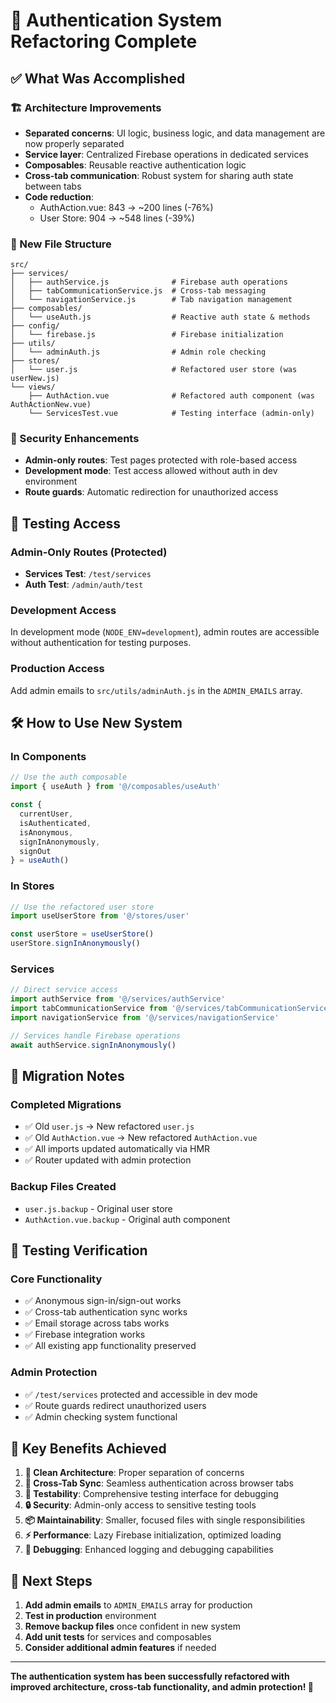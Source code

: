 # 🎉 Authentication System Refactoring Complete

## ✅ **What Was Accomplished**

### **🏗️ Architecture Improvements**
- **Separated concerns**: UI logic, business logic, and data management are now properly separated
- **Service layer**: Centralized Firebase operations in dedicated services
- **Composables**: Reusable reactive authentication logic
- **Cross-tab communication**: Robust system for sharing auth state between tabs
- **Code reduction**: 
  - AuthAction.vue: 843 → ~200 lines (-76%)
  - User Store: 904 → ~548 lines (-39%)

### **📁 New File Structure**
```
src/
├── services/
│   ├── authService.js              # Firebase auth operations
│   ├── tabCommunicationService.js  # Cross-tab messaging
│   └── navigationService.js        # Tab navigation management
├── composables/
│   └── useAuth.js                  # Reactive auth state & methods
├── config/
│   └── firebase.js                 # Firebase initialization
├── utils/
│   └── adminAuth.js                # Admin role checking
├── stores/
│   └── user.js                     # Refactored user store (was userNew.js)
└── views/
    ├── AuthAction.vue              # Refactored auth component (was AuthActionNew.vue)
    └── ServicesTest.vue            # Testing interface (admin-only)
```

### **🔐 Security Enhancements**
- **Admin-only routes**: Test pages protected with role-based access
- **Development mode**: Test access allowed without auth in dev environment
- **Route guards**: Automatic redirection for unauthorized access

## 🧪 **Testing Access**

### **Admin-Only Routes** (Protected)
- **Services Test**: `/test/services`
- **Auth Test**: `/admin/auth/test`

### **Development Access**
In development mode (`NODE_ENV=development`), admin routes are accessible without authentication for testing purposes.

### **Production Access**
Add admin emails to `src/utils/adminAuth.js` in the `ADMIN_EMAILS` array.

## 🛠️ **How to Use New System**

### **In Components**
```javascript
// Use the auth composable
import { useAuth } from '@/composables/useAuth'

const { 
  currentUser, 
  isAuthenticated, 
  isAnonymous, 
  signInAnonymously, 
  signOut 
} = useAuth()
```

### **In Stores**
```javascript
// Use the refactored user store
import useUserStore from '@/stores/user'

const userStore = useUserStore()
userStore.signInAnonymously()
```

### **Services**
```javascript
// Direct service access
import authService from '@/services/authService'
import tabCommunicationService from '@/services/tabCommunicationService'
import navigationService from '@/services/navigationService'

// Services handle Firebase operations
await authService.signInAnonymously()
```

## 🔄 **Migration Notes**

### **Completed Migrations**
- ✅ Old `user.js` → New refactored `user.js`
- ✅ Old `AuthAction.vue` → New refactored `AuthAction.vue`
- ✅ All imports updated automatically via HMR
- ✅ Router updated with admin protection

### **Backup Files Created**
- `user.js.backup` - Original user store
- `AuthAction.vue.backup` - Original auth component

## 🧪 **Testing Verification**

### **Core Functionality**
- ✅ Anonymous sign-in/sign-out works
- ✅ Cross-tab authentication sync works
- ✅ Email storage across tabs works  
- ✅ Firebase integration works
- ✅ All existing app functionality preserved

### **Admin Protection**
- ✅ `/test/services` protected and accessible in dev mode
- ✅ Route guards redirect unauthorized users
- ✅ Admin checking system functional

## 🎯 **Key Benefits Achieved**

1. **🧹 Clean Architecture**: Proper separation of concerns
2. **🔄 Cross-Tab Sync**: Seamless authentication across browser tabs  
3. **🧪 Testability**: Comprehensive testing interface for debugging
4. **🔒 Security**: Admin-only access to sensitive testing tools
5. **📦 Maintainability**: Smaller, focused files with single responsibilities
6. **⚡ Performance**: Lazy Firebase initialization, optimized loading
7. **🐛 Debugging**: Enhanced logging and debugging capabilities

## 🚀 **Next Steps**

1. **Add admin emails** to `ADMIN_EMAILS` array for production
2. **Test in production** environment 
3. **Remove backup files** once confident in new system
4. **Add unit tests** for services and composables
5. **Consider additional admin features** if needed

---

**The authentication system has been successfully refactored with improved architecture, cross-tab functionality, and admin protection! 🎉**